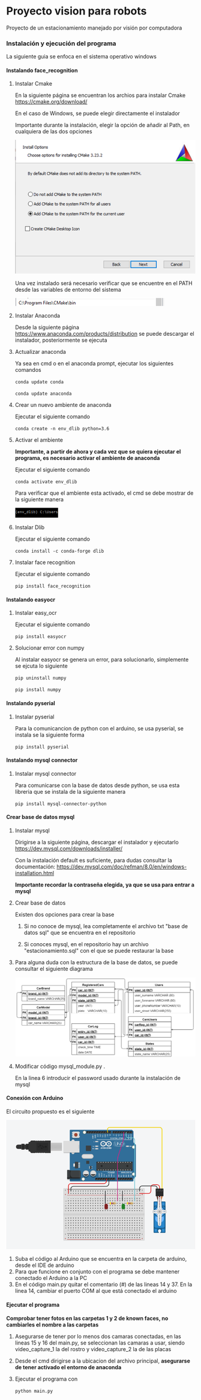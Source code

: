 # Proyecto vision para robots
Proyecto de un estacionamiento manejado por visión por computadora

### Instalación y ejecución del programa

La siguiente guia se enfoca en el sistema operativo windows

#### Instalando face_recognition
1. Instalar Cmake

    En la siguiente página se encuentran los archios para instalar Cmake https://cmake.org/download/
  
    En el caso de Windows, se puede elegir directamente el instalador
  
    Importante durante la instalación, elegir la opción de añadir al Path, en cualquiera de las dos opciones
  
    ![Opcion a elegir Cmake!](/images/Cmake_ins.png)
    
    Una vez instalado será necesario verificar que se encuentre en el PATH desde las variables de entorno del sistema
    
    ![Comprobar Cmake!](/images/Cmake_path.png)
2. Instalar Anaconda

    Desde la siguiente página https://www.anaconda.com/products/distribution se puede descargar el instalador, posteriormente se ejecuta
3. Actualizar anaconda

    Ya sea en cmd o en el anaconda prompt, ejecutar los siguientes comandos
    
    `conda update conda`
    
    `conda update anaconda`
4. Crear un nuevo ambiente de anaconda

    Ejecutar el siguiente comando
    
    `conda create -n env_dlib python=3.6`
5. Activar el ambiente
    
    **Importante, a partir de ahora y cada vez que se quiera ejecutar el programa, es necesario activar el ambiente de anaconda**
    
    Ejecutar el siguiente comando
    
    `conda activate env_dlib`
    
    Para verificar que el ambiente esta activado, el cmd se debe mostrar de la siguiente manera
    
    ![Ambiente conda!](/images/Conda_env.png)
    
 6. Instalar Dlib
    
    Ejecutar el siguiente comando
    
    `conda install -c conda-forge dlib`
    
7. Instalar face recognition

    Ejecutar el siguiente comando
    
    `pip install face_recognition`
    
#### Instalando easyocr

1. Instalar easy_ocr

    Ejecutar el siguiente comando
    
    `pip install easyocr`
 
2. Solucionar error con numpy

    Al instalar easyocr se genera un error, para solucionarlo, simplemente se ejcuta lo siguiente
    
    `pip uninstall numpy`
    
    `pip install numpy`
    
#### Instalando pyserial

1. Instalar pyserial

    Para la comunicancion de python con el arduino, se usa pyserial, se instala se la siguiente forma
    
    `pip install pyserial`
    
#### Instalando mysql connector

1. Instalar mysql connector

    Para comunicarse con la base de datos desde python, se usa esta libreria que se instala de la siguiente manera
    
    `pip install mysql-connector-python`
    
#### Crear base de datos mysql 

1. Instalar mysql

    Dirigirse a la siguiente página, descargar el instalador y ejecutarlo https://dev.mysql.com/downloads/installer/
    
    Con la instalación default es suficiente, para dudas consultar la documentación: https://dev.mysql.com/doc/refman/8.0/en/windows-installation.html
    
    **Importante recordar la contraseña elegida, ya que se usa para entrar a mysql**
    
2. Crear base de datos
    
    Existen dos opciones para crear la base
    
    1. Si no conoce de mysql, lea completamente el archivo txt "base de datos sql" que se encuentra en el repositorio
    
    2. Si conoces mysql, en el repositorio hay un archivo "estacionamiento.sql" con el que se puede restaurar la base

3. Para alguna duda con la estructura de la base de datos, se puede consultar el siguiente diagrama
    
    ![Base mysql!](/images/BaseSQL_estacionamiento.png)

4. Modificar código mysql_module.py . 
    
    En la linea 6 introducir el password usado durante la instalación de mysql

#### Conexión con Arduino

El circuito propuesto es el siguiente

![Arduino!](/images/arduino_conex.png)

1. Suba el código al Arduino que se encuentra en la carpeta de arduino, desde el IDE de arduino
2. Para que funcione en conjunto con el programa se debe mantener conectado el Arduino a la PC
3. En el código main.py quitar el comentario (#) de las lineas 14 y 37. En la linea 14, cambiar el puerto COM al que está conectado el arduino
    
#### Ejecutar el programa

**Comprobar tener fotos en las carpetas 1 y 2 de known faces, no cambiarles el nombre a las carpetas**

1. Asegurarse de tener por lo menos dos camaras conectadas, en las lineas 15 y 16 del main.py, se seleccionan las camaras a usar, siendo video_capture_1 la del rostro y video_capture_2 la de las placas 
2. Desde el cmd dirigirse a la ubicacion del archivo principal, **asegurarse de tener activado el entorno de anaconda**
3. Ejecutar el programa con 
    
    `python main.py`

